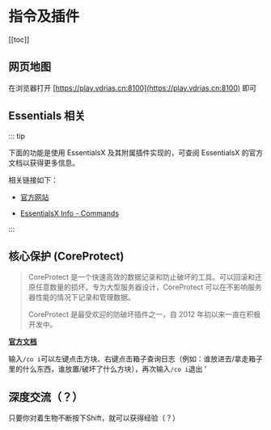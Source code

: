 # 指令及插件

[[toc]]

## 网页地图

在浏览器打开 [https://play.vdrias.cn:8100](https://play.vdrias.cn:8100) 即可

## Essentials 相关

::: tip

下面的功能是使用 EssentialsX 及其附属插件实现的，可查阅 EssentialsX 的官方文档以获得更多信息。

相关链接如下：

- [官方网站](https://essentialsx.net/)

- [EssentialsX Info - Commands](https://essinfo.xeya.me/commands.html)

:::

## 核心保护 (CoreProtect)

> CoreProtect 是一个快速高效的数据记录和防止破坏的工具。可以回滚和还原任意数量的损坏。专为大型服务器设计，CoreProtect 可以在不影响服务器性能的情况下记录和管理数据。
>
> CoreProtect 是最受欢迎的防破坏插件之一，自 2012 年初以来一直在积极开发中。

[**官方文档**](https://www.spigotmc.org/resources/coreprotect.8631/)

输入`/co i`可以左键点击方块、右键点击箱子查询日志（例如：谁放进去/拿走箱子里的什么东西，谁放置/破坏了什么方块），再次输入`/co i`退出
'
## 深度交流（？）

只要你对着生物不断按下Shift，就可以获得经验（？）